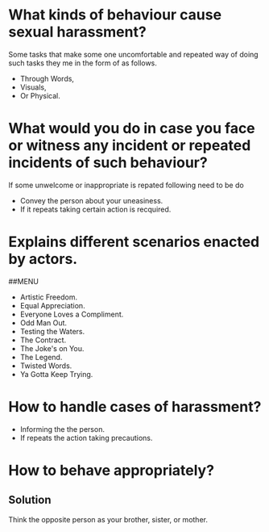 # What kinds of behaviour cause sexual harassment?
Some tasks that make some one uncomfortable and repeated way of doing such tasks they me in the form of as follows.
* Through Words,
* Visuals,
* Or Physical.
# What would you do in case you face or witness any incident or repeated incidents of such behaviour?
If some unwelcome or inappropriate is repated following need to be do
* Convey the person about your uneasiness.
* If it repeats taking certain action is recquired.
# Explains different scenarios enacted by actors.
##MENU
* Artistic Freedom.
* Equal Appreciation.
* Everyone Loves a Compliment.
* Odd Man Out.
* Testing the Waters.
* The Contract.
* The Joke's on You.
* The Legend.
* Twisted Words.
* Ya Gotta Keep Trying.
# How to handle cases of harassment?
* Informing the the person.
* If repeats the action taking precautions.
# How to behave appropriately?
## Solution
Think the opposite person as your brother, sister, or mother. 
